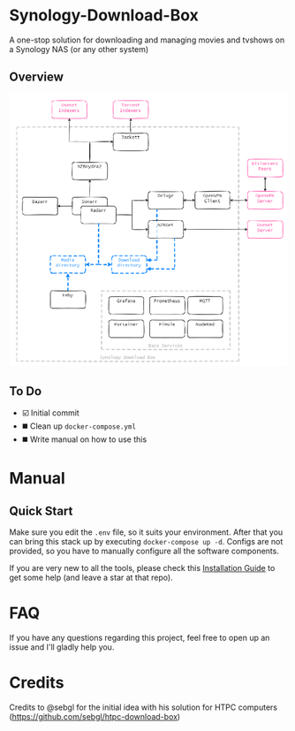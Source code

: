 # Synology-Download-Box
A one-stop solution for downloading and managing movies and tvshows on a Synology NAS (or any other system)

## Overview
![Synology Download Box](img/synology-download-box-diagram.png)

## To Do
* ☑️ Initial commit
* ◼️ Clean up `docker-compose.yml`
* ◼️ Write manual on how to use this

# Manual
## Quick Start
Make sure you edit the `.env` file, so it suits your environment. After that you can bring this stack up by executing `docker-compose up -d`. Configs are not provided, so you have to manually configure all the software components.

If you are very new to all the tools, please check this [Installation Guide](https://github.com/sebgl/htpc-download-box#installation-guide) to get some help (and leave a star at that repo).

# FAQ
If you have any questions regarding this project, feel free to open up an issue and I'll gladly help you.

# Credits
Credits to @sebgl for the initial idea with his solution for HTPC computers (https://github.com/sebgl/htpc-download-box)